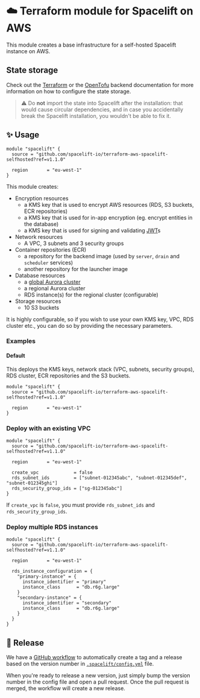 # ☁️ Terraform module for Spacelift on AWS

This module creates a base infrastructure for a self-hosted Spacelift instance on AWS.

## State storage

Check out the [Terraform](https://developer.hashicorp.com/terraform/language/backend) or the [OpenTofu](https://opentofu.org/docs/language/settings/backends/configuration/) backend documentation for more information on how to configure the state storage.

> ⚠️ Do **not** import the state into Spacelift after the installation: that would cause circular dependencies, and in case you accidentally break the Spacelift installation, you wouldn't be able to fix it.

## ✨ Usage

```hcl
module "spacelift" {
  source = "github.com/spacelift-io/terraform-aws-spacelift-selfhosted?ref=v1.1.0"

  region       = "eu-west-1"
}
```

This module creates:

- Encryption resources  
  - a KMS key that is used to encrypt AWS resources (RDS, S3 buckets, ECR repositories)
  - a KMS key that is used for in-app encryption (eg. encrypt entities in the database)
  - a KMS key that is used for signing and validating [JWT](https://en.wikipedia.org/wiki/JSON_Web_Token)s
- Network resources
  - A VPC, 3 subnets and 3 security groups
- Container repositories (ECR)
  - a repository for the backend image (used by `server`, `drain` and `scheduler` services)
  - another repository for the launcher image
- Database resources
  - a [global Aurora cluster](https://docs.aws.amazon.com/AmazonRDS/latest/AuroraUserGuide/aurora-global-database.html)
  - a regional Aurora cluster
  - RDS instance(s) for the regional cluster (configurable)
- Storage resources
  - 10 S3 buckets

It is highly configurable, so if you wish to use your own KMS key, VPC, RDS cluster etc., you can do so by providing the necessary parameters.

### Examples

#### Default

This deploys the KMS keys, network stack (VPC, subnets, security groups), RDS cluster, ECR repositories and the S3 buckets.

```hcl
module "spacelift" {
  source = "github.com/spacelift-io/terraform-aws-spacelift-selfhosted?ref=v1.1.0"

  region       = "eu-west-1"
}
```

### Deploy with an existing VPC

```hcl
module "spacelift" {
  source = "github.com/spacelift-io/terraform-aws-spacelift-selfhosted?ref=v1.1.0"

  region       = "eu-west-1"

  create_vpc             = false
  rds_subnet_ids         = ["subnet-012345abc", "subnet-012345def", "subnet-012345ghi"]
  rds_security_group_ids = ["sg-012345abc"]
}
```

If `create_vpc` is `false`, you must provide `rds_subnet_ids` and `rds_security_group_ids`.

### Deploy multiple RDS instances

```hcl
module "spacelift" {
  source = "github.com/spacelift-io/terraform-aws-spacelift-selfhosted?ref=v1.1.0"

  region       = "eu-west-1"

  rds_instance_configuration = {
    "primary-instance" = {
      instance_identifier = "primary"
      instance_class      = "db.r6g.large"
    }
    "secondary-instance" = {
      instance_identifier = "secondary"
      instance_class      = "db.r6g.large"
    }
  }
}
```

## 🚀 Release

We have a [GitHub workflow](./.github/workflows/release.yaml) to automatically create a tag and a release based on the version number in [`.spacelift/config.yml`](./.spacelift/config.yml) file.

When you're ready to release a new version, just simply bump the version number in the config file and open a pull request. Once the pull request is merged, the workflow will create a new release.